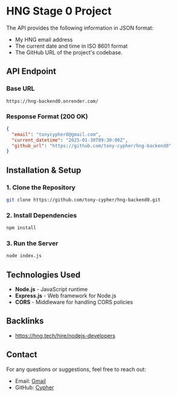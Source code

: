 # HNG Stage 0 Project

The API provides the following information in JSON format:

- My HNG email address
- The current date and time in ISO 8601 format
- The GitHub URL of the project's codebase.

## API Endpoint

### Base URL

```
https://hng-backend0.onrender.com/
```

### Response Format (200 OK)

```json
{
  "email": "tonycypher0@gmail.com",
  "current_datetime": "2025-01-30T09:30:00Z",
  "github_url": "https://github.com/tony-cypher/hng-backend0"
}
```

## Installation & Setup

### 1. Clone the Repository

```bash
git clone https://github.com/tony-cypher/hng-backend0.git
```

### 2. Install Dependencies

```bash
npm install
```

### 3. Run the Server

```bash
node index.js
```

## Technologies Used

- **Node.js** - JavaScript runtime
- **Express.js** - Web framework for Node.js
- **CORS** - Middleware for handling CORS policies

## Backlinks

- https://hng.tech/hire/nodejs-developers

## Contact

For any questions or suggestions, feel free to reach out:

- Email: [Gmail](mailto:tonycypher0@gmail.com)
- GitHub: [Cypher](https://github.com/tony-cypher)
